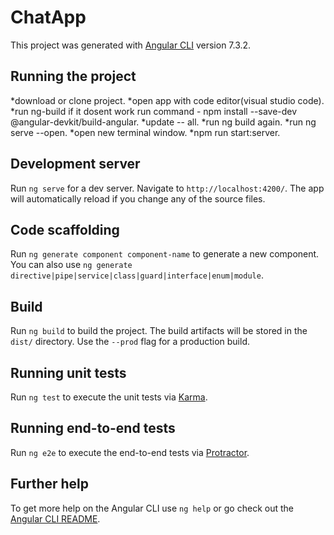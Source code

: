 # ChatApp

This project was generated with [Angular CLI](https://github.com/angular/angular-cli) version 7.3.2.

## Running the project
*download or clone project.
*open app with code editor(visual studio code).
*run ng-build if it dosent work run command - npm install --save-dev @angular-devkit/build-angular.
*update -- all.
*run ng build again.
*run ng serve --open.
*open new terminal window.
*npm run start:server.


## Development server

Run `ng serve` for a dev server. Navigate to `http://localhost:4200/`. The app will automatically reload if you change any of the source files.

## Code scaffolding

Run `ng generate component component-name` to generate a new component. You can also use `ng generate directive|pipe|service|class|guard|interface|enum|module`.

## Build

Run `ng build` to build the project. The build artifacts will be stored in the `dist/` directory. Use the `--prod` flag for a production build.

## Running unit tests

Run `ng test` to execute the unit tests via [Karma](https://karma-runner.github.io).

## Running end-to-end tests

Run `ng e2e` to execute the end-to-end tests via [Protractor](http://www.protractortest.org/).

## Further help

To get more help on the Angular CLI use `ng help` or go check out the [Angular CLI README](https://github.com/angular/angular-cli/blob/master/README.md).
